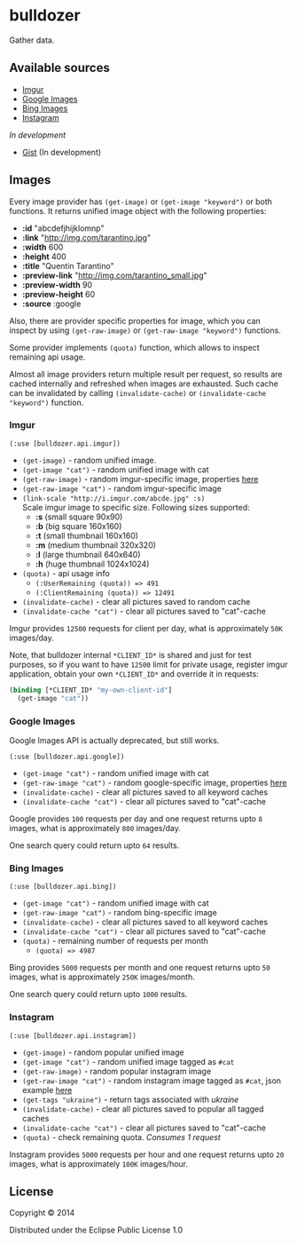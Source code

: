 # bulldozer

Gather data.

## Available sources

- [Imgur](http://imgur.com/)
- [Google Images](https://www.google.com.ua/imghp)
- [Bing Images](http://bing.com/)
- [Instagram](http://instagram.com)

*In development* 

- [Gist](http://gist.github.com/) (In development)

## Images

Every image provider has `(get-image)` or `(get-image "keyword")` or both functions.
It returns unified image object with the following properties:

* **:id** "abcdefjhijklomnp"
* **:link** "http://img.com/tarantino.jpg"
* **:width** 600
* **:height** 400
* **:title** "Quentin Tarantino"
* **:preview-link** "http://img.com/tarantino_small.jpg"
* **:preview-width** 90
* **:preview-height** 60
* **:source** :google

Also, there are provider specific properties for image,
which you can inspect by using `(get-raw-image)` or `(get-raw-image "keyword")` functions.

Some provider implements `(quota)` function, which allows to inspect remaining api usage.

Almost all image providers return multiple result per request, so results are cached
internally and refreshed when images are exhausted. Such cache can be invalidated by calling
`(invalidate-cache)` or `(invalidate-cache "keyword")` function.

### Imgur

`(:use [bulldozer.api.imgur])`

* `(get-image)` - random unified image.
* `(get-image "cat")` - random unified image with cat
* `(get-raw-image)` - random imgur-specific image, properties [here](http://api.imgur.com/models/image#model)
* `(get-raw-image "cat")` - random imgur-specific image
* `(link-scale "http://i.imgur.com/abcde.jpg" :s)`  
  Scale imgur image to specific size. Following sizes supported:
  * **:s** (small square 90x90)
  * **:b** (big square 160x160)
  * **:t** (small thumbnail 160x160)
  * **:m** (medium thumbnail 320x320)
  * **:l** (large thumbnail 640x640)
  * **:h** (huge thumbnail 1024x1024)
* `(quota)` - api usage info
  * `(:UserRemaining (quota)) => 491`
  * `(:ClientRemaining (quota)) => 12491`
* `(invalidate-cache)` - clear all pictures saved to random cache
* `(invalidate-cache "cat")` - clear all pictures saved to "cat"-cache 


Imgur provides `12500` requests for client per day, what is
approximately `50K` images/day.

Note, that bulldozer internal `*CLIENT_ID*` is shared and
just for test purposes, so if you want to have `12500`
limit for private usage, register imgur application,
obtain your own `*CLIENT_ID*` and override it in requests:

``` clojure
(binding [*CLIENT_ID* "my-own-client-id"]
  (get-image "cat"))
```

### Google Images

Google Images API is actually deprecated, but still works.

`(:use [bulldozer.api.google])`

* `(get-image "cat")` - random unified image with cat
* `(get-raw-image "cat")` - random google-specific image, properties [here](https://developers.google.com/image-search/v1/devguide#resultobject)
* `(invalidate-cache)` - clear all pictures saved to all keyword caches
* `(invalidate-cache "cat")` - clear all pictures saved to "cat"-cache 

Google provides `100` requests per day and one request returns upto `8` images, what is approximately `800` images/day. 

One search query could return upto `64` results.

### Bing Images

`(:use [bulldozer.api.bing])`

* `(get-image "cat")` - random unified image with cat
* `(get-raw-image "cat")` - random bing-specific image
* `(invalidate-cache)` - clear all pictures saved to all keyword caches
* `(invalidate-cache "cat")` - clear all pictures saved to "cat"-cache
* `(quota)` - remaining number of requests per month 
  * `(quota) => 4987`
  
Bing provides `5000` requests per month and one request returns upto `50` images, what is approximately `250K` images/month.

One search query could return upto `1000` results.

### Instagram

`(:use [bulldozer.api.instagram])`

* `(get-image)` - random popular unified image
* `(get-image "cat")` - random unified image tagged as `#cat`
* `(get-raw-image)` - random popular instagram image
* `(get-raw-image "cat")` - random instagram image tagged as `#cat`, json example [here](https://api.instagram.com/v1/tags/snow/media/recent?access_token=174476326.f59def8.d3f7b1318aa14744bbbf421b876e3f46)
* `(get-tags "ukraine")` - return tags associated with *ukraine*
* `(invalidate-cache)` - clear all pictures saved to popular all tagged caches
* `(invalidate-cache "cat")` - clear all pictures saved to "cat"-cache
* `(quota)` - check remaining quota. *Consumes 1 request*
  
Instagram provides `5000` requests per hour and one request returns upto `20` images, what is approximately `100K` images/hour.

## License

Copyright © 2014

Distributed under the Eclipse Public License 1.0
